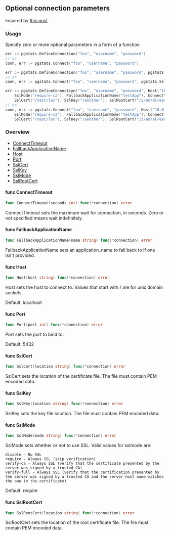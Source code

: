 ## Optional connection parameters
Inspired by [this post](https://dave.cheney.net/2014/10/17/functional-options-for-friendly-apis).

### Usage
Specify zero or more optional parameters in a form of a function
```go
err := pgstats.DefineConnection("foo", "username", "password")
// or
conn, err := pgstats.Connect("foo", "username", "password")
```
```go
err := pgstats.DefineConnection("foo", "username", "password", pgstats.SslMode("disable"))
// or
conn, err := pgstats.Connect("foo", "username", "password", pgstats.SslMode("disable"))
```
```go
err := pgstats.DefineConnection("foo", "username", "password", Host("10.0.1.3"), Port(6432), 
	SslMode("require-ca"), FallbackApplicationName("testApp"), ConnectTimeout(42), 
	SslCert("/test/loc"), SslKey("/another"), SslRootCert("/i/am/already/tired/of/this"))
// or
conn, err := pgstats.Connect("foo", "username", "password", Host("10.0.1.3"), Port(6432), 
	SslMode("require-ca"), FallbackApplicationName("testApp"), ConnectTimeout(42), 
	SslCert("/test/loc"), SslKey("/another"), SslRootCert("/i/am/already/tired/of/this"))
   ```

### Overview

- [ConnectTimeout](#func--connecttimeout)
- [FallbackApplicationName](#func--fallbackapplicationname)
- [Host](#func--host)
- [Port](#func--port)
- [SslCert](#func--sslcert)
- [SslKey](#func--sslkey)
- [SslMode](#func--sslmode)
- [SslRootCert](#func--sslrootcert)

#### func  ConnectTimeout

```go
func ConnectTimeout(seconds int) func(*connection) error
```
ConnectTimeout sets the maximum wait for connection, in seconds. Zero or not
specified means wait indefinitely.

#### func  FallbackApplicationName

```go
func FallbackApplicationName(name string) func(*connection) error
```
FallbackApplicationName sets an application_name to fall back to if one isn't
provided.

#### func  Host

```go
func Host(host string) func(*connection) error
```
Host sets the host to connect to. Values that start with / are for unix domain
sockets.

Default: localhost

#### func  Port

```go
func Port(port int) func(*connection) error
```
Port sets the port to bind to.

Default: 5432

#### func  SslCert

```go
func SslCert(location string) func(*connection) error
```
SslCert sets the location of the certificate file. The file must contain PEM
encoded data.

#### func  SslKey

```go
func SslKey(location string) func(*connection) error
```
SslKey sets the key file location. The file must contain PEM encoded data.

#### func  SslMode

```go
func SslMode(mode string) func(*connection) error
```
SslMode sets whether or not to use SSL. Valid values for sslmode are:

    disable - No SSL
    require - Always SSL (skip verification)
    verify-ca - Always SSL (verify that the certificate presented by the server was signed by a trusted CA)
    verify-full - Always SSL (verify that the certification presented by the server was signed by a trusted CA and the server host name matches the one in the certificate)

Default: require

#### func  SslRootCert

```go
func SslRootCert(location string) func(*connection) error
```
SslRootCert sets the location of the root certificate file. The file must
contain PEM encoded data.
